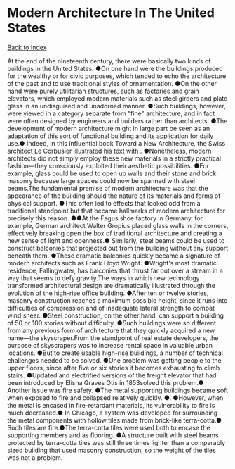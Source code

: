 # Modern Architecture In The United States
[Back to Index](https://github.com/windows10010/tpoExtractor/blob/master/README.md)

At the end of the nineteenth century, there were basically two kinds of buildings in the United States. ●On one hand were the buildings produced for the wealthy or for civic purposes, which tended to echo the architecture of the past and to use traditional styles of ornamentation. ●On the other hand were purely utilitarian structures, such as factories and grain elevators, which employed modern materials such as steel girders and plate glass in an undisguised and unadorned manner. ●Such buildings, however, were viewed in a category separate from "fine" architecture, and in fact were often designed by engineers and builders rather than architects. ●The development of modern architecture might in large part be seen as an adaptation of this sort of functional building and its application for daily use.● Indeed, in this influential book Toward a New Architecture, the Swiss architect Le Corbusier illustrated his text with . ●Nonetheless, modern architects did not simply employ these new materials in a strictly practical fashion—they consciously exploited their aesthetic possibilities. ●For example, glass could be used to open up walls and their stone and brick masonry because large spaces could now be spanned with steel beams.The fundamental premise of modern architecture was that the appearance of the building should the nature of its materials and forms of physical support. ●This often led to effects that looked odd from a traditional standpoint but that became hallmarks of modern architecture for precisely this reason. ●●At the Fagus shoe factory in Germany, for example, German architect Walter Gropius placed glass walls in the corners, effectively breaking open the box of traditional architecture and creating a new sense of light and openness.● Similarly, steel beams could be used to construct balconies that projected out from the building without any support beneath them. ●These dramatic balconies quickly became a signature of modern architects such as Frank Lloyd Wright. ●Wright's most dramatic residence, Fallingwater, has balconies that thrust far out over a stream in a way that seems to defy gravity.The ways in which new technology transformed architectural design are dramatically illustrated through the evolution of the high-rise office building. ●After ten or twelve stories, masonry construction reaches a maximum possible height, since it runs into difficulties of compression and of inadequate lateral strength to combat wind shear. ●Steel construction, on the other hand, can support a building of 50 or 100 stories without difficulty. ●Such buildings were so different from any previous form of architecture that they quickly acquired a new name—the skyscraper.From the standpoint of real estate developers, the purpose of skyscrapers was to increase rental space in valuable urban locations. ●But to create usable high-rise buildings, a number of technical challenges needed to be solved. ●One problem was getting people to the upper floors, since after five or six stories it becomes exhausting to climb stairs. ●Updated and electrified versions of the freight elevator that had been introduced by Elisha Graves Otis in 1853solved this problem.● Another issue was fire safety. ●The metal supporting buildings became soft when exposed to fire and collapsed relatively quickly. ●. ●However, when the metal is encased in fire-retardant materials, its vulnerability to fire is much decreased.● In Chicago, a system was developed for surrounding the metal components with hollow tiles made from brick-like terra-cotta.● Such tiles are fire.●The terra-cotta tiles were used both to encase the supporting members and as flooring. ●A structure built with steel beams protected by terra-cotta tiles was still three times lighter than a comparably sized building that used masonry construction, so the weight of the tiles was not a problem. 